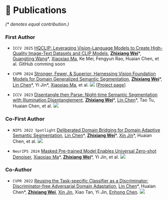# 📝 Publications 
*(\* denotes equal contribution.)*
### First Author

- ``ICCV 2025`` [HQCLIP: Leveraging Vision-Language Models to Create High-Quality Image-Text Datasets and CLIP Models](https://arxiv.org/abs/2507.22431), [**Zhixiang Wei**](https://zxwei.site)\*, [Guangting Wang](https://scholar.google.com/citations?user=cKY8e8sAAAAJ&hl=zh-CN)\*, [Xiaoxiao Ma](https://krennic999.github.io/), Ke Mei, Fengyun Rao, Huaian Chen, et al.
  GitHub comming soon

- ``CVPR 2024`` [Stronger, Fewer, & Superior: Harnessing Vision Foundation Models for Domain Generalized Semantic Segmentation](https://arxiv.org/pdf/2312.04265.pdf), [**Zhixiang Wei**](https://zxwei.site)\*, [Lin Chen](https://lin-chen.site/)\*, Yi Jin\*, [Xiaoxiao Ma](https://krennic999.github.io/), et al.
  [![](https://img.shields.io/github/stars/w1oves/Rein?style=social&label=Rein+Stars)](https://github.com/w1oves/Rein) <strong><span class='show_paper_citations' data='4FA6C0AAAAAJ:qjMakFHDy7sC'></span></strong> [[Project page](https://https://zxwei.site/rein/)]
  
- ``ICCV 2023`` [Disentangle then Parse: Night-time Semantic Segmentation with Illumination Disentanglement](https://arxiv.org/pdf/2307.09362.pdf), [**Zhixiang Wei**](https://zxwei.site)\*, [Lin Chen](https://lin-chen.site/)\*, Tao Tu, Huaian Chen, et al.
  [![](https://img.shields.io/github/stars/w1oves/DTP?style=social&label=DTP+Stars)](https://github.com/w1oves/DTP)

### Co-First Author
- ``NIPS 2022 Spotlight`` [Deliberated Domain Bridging for Domain Adaptive Semantic Segmentation](https://arxiv.org/pdf/2209.07695.pdf), [Lin Chen](https://lin-chen.site/)\*, [**Zhixiang Wei**](https://zxwei.site)\*, [Xin Jin](https://www.eitech.edu.cn/?tid=40&p=teacher)\*, Huaian Chen, et al.
  [![](https://img.shields.io/github/stars/xiaoachen98/DDB?style=social&label=DDB+Stars)](https://github.com/xiaoachen98/DDB)

- ``NeurIPS 2024`` [Masked Pre-trained Model Enables Universal Zero-shot Denoiser](https://arxiv.org/abs/2401.14966), [Xiaoxiao Ma](https://krennic999.github.io/)\*, [**Zhixiang Wei**](https://zxwei.site)\*, Yi Jin, et al. 
  [![](https://img.shields.io/github/stars/krennic999/MPI?style=social&label=MPI+Stars)](https://github.com/krennic999/MPI)


### Co-Author
- ``CVPR 2022`` [Reusing the Task-specific Classifier as a Discriminator: Discriminator-free Adversarial Domain Adaptation](https://openaccess.thecvf.com/content/CVPR2022/papers/Chen_Reusing_the_Task-Specific_Classifier_as_a_Discriminator_Discriminator-Free_Adversarial_Domain_CVPR_2022_paper.pdf), [Lin Chen](https://lin-chen.site/)\*, Huaian Chen\*, [**Zhixiang Wei**](https://zxwei.site), [Xin Jin](https://www.eitech.edu.cn/?tid=40&p=teacher), Xiao Tan, Yi Jin, [Enhong Chen](http://staff.ustc.edu.cn/~cheneh/).
  [![](https://img.shields.io/github/stars/xiaoachen98/DALN?style=social&label=DALN+Stars)](https://github.com/xiaoachen98/DALN)

